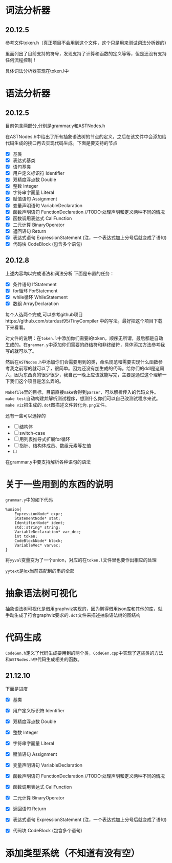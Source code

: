# 词法分析器

20.12.5
---
参考文件token.h（真正项目不会用到这个文件，这个只是用来测试词法分析器的）

里面列出了目前支持的符号，发现支持了计算和函数的定义等等，但是还没有支持任何流程控制！

具体词法分析器实现在token.l中

# 语法分析器

20.12.5
---
目前包含两部分,分别是grammar.y和ASTNodes.h

在ASTNodes.h中给出了所有抽象语法树的节点的定义，之后在该文件中会添加给代码生成的接口再去实现代码生成。下面是要支持的节点

- [x] 基类
- [x] 表达式基类
- [x] 语句基类
- [x] 用户定义标识符 Identifier
- [x] 双精度浮点数 Double
- [x] 整数 Integer
- [x] 字符串字面量 Literal
- [X] 赋值语句 Assignment
- [x] 变量声明语句 VariableDeclaration
- [x] 函数声明语句 FunctionDeclaration //TODO:处理声明和定义两种不同的情况
- [x] 函数调用表达式 CallFunction
- [x] 二元计算  BinaryOperator
- [x] 返回语句  Return
- [x] 表达式语句 ExpressionStatement (注，一个表达式加上分号后就变成了语句)
- [x] 代码块 CodeBlock  (包含多个语句)

20.12.8
---
上述内容均以完成语法和词法分析
下面是布置的任务：
- [x] 条件语句 IfStatement
- [x] for循环  ForStatement
- [x] while循环 WhileStatement
- [x] 数组  ArrayDeclaration

每个人选两个完成,可以参考github项目https://github.com/stardust95/TinyCompiler 中的写法。最好把这个项目下载下来看看。

对文件的说明：在`token.l`中添加你们需要的token，顺序无所谓，最后都是自动生成的。在`grammar.y`中添加你们需要的终结符和非终结符，具体添加方法参考我写的就可以了。

然后在`ASTNodes.h`中添加你们会需要用到的类，命名规范和需要实现什么函数参考我之前写的就可以了，很简单。因为还没有加生成的代码。给你们的ddl是这周六，因为东西真的很少很少，我自己一晚上应该就能写完，主要是通过这个理解一下我们这个项目是怎么弄的。

`Makefile`里的目标，目前直接`make`会得到`parser`，可以解析传入的代码文件。`make test`自动构建并解析测试程序，想测什么你们可以自己改测试程序来试。`make viz`把生成的`.dot`图描述文件转化为`.png`文件。



还有一些可以选择的
- [ ] 结构体 
- [ ] switch-case
- [ ] 用列表推导式扩展for循环
- [ ] 指针、结构体成员、数组元素等左值
- [ ]
在grammar.y中要支持解析各种语句的语法

# 关于一些用到的东西的说明
`grammar.y`中的如下代码
```
%union{
    ExpressionNode* expr;
    StatementNode* stat;
    IdentifierNode* ident;
    std::string* string;
    VariableDeclaration* var_dec;
    int token;
    CodeBlockNode* block;
    VariableVec* varvec;
}
```
将`yyval`变量变为了一个union，对应的在`token.l`文件里也要作出相应的处理

`yytext`是lex当前匹配到的串的全部


# 抽象语法树可视化
抽象语法树可视化是借用graphviz实现的，因为懒得借用json库和其他的库，就手动生成了符合graphviz要求的`.dot`文件来描述抽象语法树的图结构


# 代码生成
`CodeGen.h`定义了代码生成要用到的两个类，`CodeGen.cpp`中实现了这些类的方法和`ASTNodes.h`中代码生成相关的函数。

21.12.10
---
下面是进度

- [x] 基类
- [x] 用户定义标识符 Identifier
- [x] 双精度浮点数 Double
- [x] 整数 Integer
- [x] 字符串字面量 Literal
- [x] 赋值语句 Assignment
- [x] 变量声明语句 VariableDeclaration
- [x] 函数声明语句 FunctionDeclaration //TODO:处理声明和定义两种不同的情况
- [x] 函数调用表达式 CallFunction
- [x] 二元计算  BinaryOperator
- [x] 返回语句  Return
- [x] 表达式语句 ExpressionStatement (注，一个表达式加上分号后就变成了语句)
- [x] 代码块 CodeBlock  (包含多个语句)


# 添加类型系统（不知道有没有空）